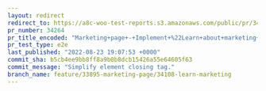 ```yaml
---
layout: redirect
redirect_to: https://a8c-woo-test-reports.s3.amazonaws.com/public/pr/34264/e2e/index.html
pr_number: 34264
pr_title_encoded: "Marketing+page+-+Implement+%22Learn+about+marketing+a+store%22+card"
pr_test_type: e2e
last_published: "2022-08-23 19:07:53 +0000"
commit_sha: b5cb4ee9bb8ff8a9b0b8dcb15426a55e64605f63
commit_message: "Simplify element closing tag."
branch_name: feature/33895-marketing-page/34108-learn-marketing
---
```

